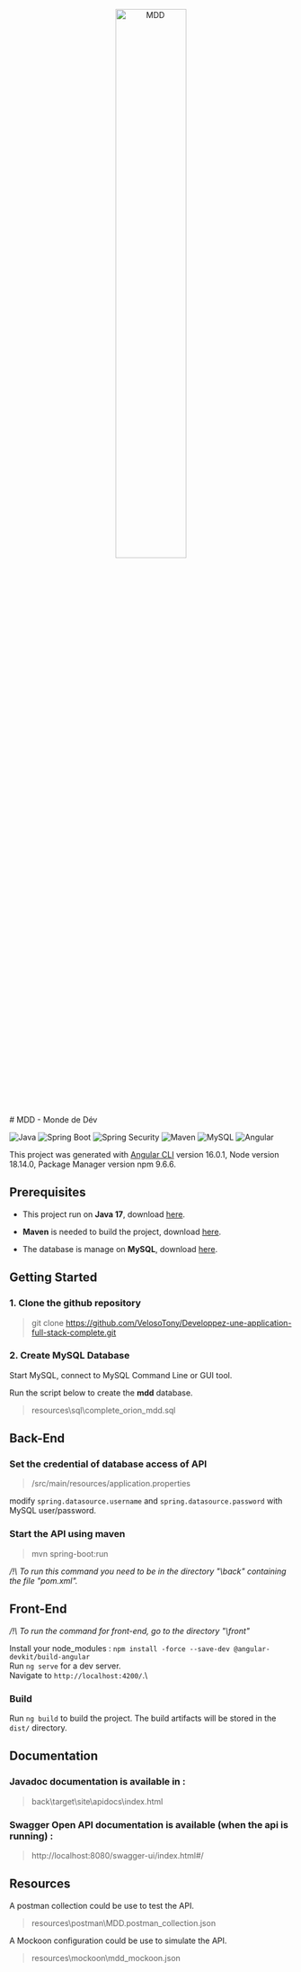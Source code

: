 <p align="center">
  <img src="front\src\assets\logo_p6.png" title="MDD" width="50%" height="50%">
</p>
# MDD - Monde de Dév

![Java](https://img.shields.io/badge/Java-17.0.6-red) ![Spring Boot](https://img.shields.io/badge/Spring%20Boot-3.0.7-green) ![Spring Security](https://img.shields.io/badge/Spring-Security-darkgreen) ![Maven](https://img.shields.io/badge/Apache%20Maven-3.8.7-blueviolet) ![MySQL](https://img.shields.io/badge/MySQL-8.0.x-orange) ![Angular](https://img.shields.io/badge/Angular-16.0.1-red)

This project was generated with [Angular CLI](https://github.com/angular/angular-cli) version 16.0.1, Node version 18.14.0, Package Manager version npm 9.6.6.

## Prerequisites

- This project run on **Java 17**, download [here](https://www.oracle.com/fr/java/technologies/downloads/).

- **Maven** is needed to build the project, download [here](https://maven.apache.org/download.cgi).

- The database is manage on **MySQL**, download [here](https://dev.mysql.com/downloads/installer/).

## Getting Started

### 1. Clone the github repository

> git clone https://github.com/VelosoTony/Developpez-une-application-full-stack-complete.git

### 2. Create MySQL Database

Start MySQL, connect to MySQL Command Line or GUI tool.

Run the script below to create the **mdd** database.

> resources\sql\complete_orion_mdd.sql

## Back-End

### Set the credential of database access of API

> /src/main/resources/application.properties

modify `spring.datasource.username` and `spring.datasource.password` with MySQL user/password.

### Start the API using maven

> mvn spring-boot:run

_/!\ To run this command you need to be in the directory "\back" containing the file "pom.xml"._

## Front-End

_/!\ To run the command for front-end, go to the directory "\front"_

Install your node_modules : `npm install -force --save-dev @angular-devkit/build-angular`\
Run `ng serve` for a dev server.\
Navigate to `http://localhost:4200/`.\

### Build

Run `ng build` to build the project. The build artifacts will be stored in the `dist/` directory.

## Documentation

### Javadoc documentation is available in :

> back\target\site\apidocs\index.html

### Swagger Open API documentation is available (when the api is running) :

> http://localhost:8080/swagger-ui/index.html#/

## Resources

A postman collection could be use to test the API.

> resources\postman\MDD.postman_collection.json

A Mockoon configuration could be use to simulate the API.

> resources\mockoon\mdd_mockoon.json
